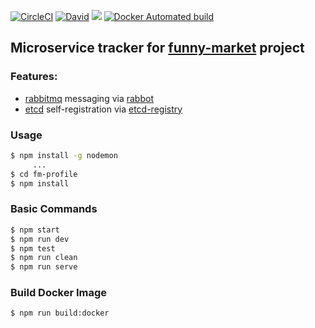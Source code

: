[![CircleCI](https://circleci.com/gh/byavv/fm-profile.svg?style=shield)](https://circleci.com/gh/byavv/fm-profile)
[![David](https://img.shields.io/david/byavv/fm-profile.svg?maxAge=2592000)]()
[![](https://images.microbadger.com/badges/image/aksenchyk/fm-profile.svg)](https://microbadger.com/images/aksenchyk/fm-profile "Provided by microbadger.com")
[![Docker Automated build](https://img.shields.io/docker/automated/aksenchyk/fm-profile.svg?maxAge=2592000)]()

## Microservice tracker for [funny-market](https://github.com/byavv/funny-market) project

### Features: 
- [rabbitmq](https://www.rabbitmq.com/) messaging via [rabbot](https://github.com/arobson/rabbot)
- [etcd](https://github.com/coreos/etcd) self-registration via [etcd-registry](https://github.com/mafintosh/etcd-registry)

### Usage
```sh
$ npm install -g nodemon 
     ...
$ cd fm-profile
$ npm install
```
### Basic Commands
```sh
$ npm start
$ npm run dev
$ npm test
$ npm run clean
$ npm run serve
```

### Build Docker Image

```sh
$ npm run build:docker
```
